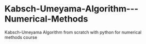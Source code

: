 # Kabsch-Umeyama-Algorithm---Numerical-Methods
Kabsch-Umeyama Algorithm from scratch with python for numerical methods course
